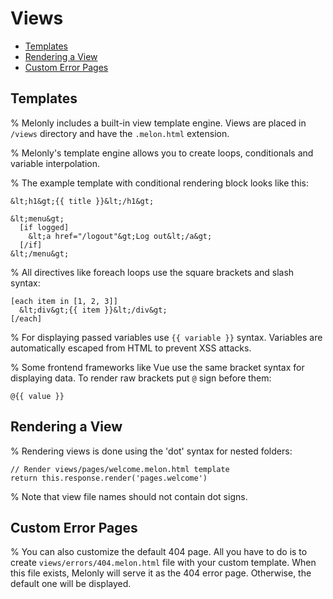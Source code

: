 <!-- omit in toc -->
# Views

- [Templates](#templates)
- [Rendering a View](#rendering-a-view)
- [Custom Error Pages](#custom-error-pages)

## Templates

% Melonly includes a built-in view template engine. Views are placed in `/views` directory and have the `.melon.html` extension.

% Melonly's template engine allows you to create loops, conditionals and variable interpolation.

% The example template with conditional rendering block looks like this:

```
&lt;h1&gt;{{ title }}&lt;/h1&gt;

&lt;menu&gt;
  [if logged]
    &lt;a href="/logout"&gt;Log out&lt;/a&gt;
  [/if]
&lt;/menu&gt;
```

% All directives like foreach loops use the square brackets and slash syntax:

```
[each item in [1, 2, 3]]
  &lt;div&gt;{{ item }}&lt;/div&gt;
[/each]
```

% For displaying passed variables use `{{ variable }}` syntax. Variables are automatically escaped from HTML to prevent XSS attacks.

% Some frontend frameworks like Vue use the same bracket syntax for displaying data. To render raw brackets put `@` sign before them:

```
@{{ value }}
```

## Rendering a View

% Rendering views is done using the 'dot' syntax for nested folders:

```
// Render views/pages/welcome.melon.html template
return this.response.render('pages.welcome')
```

% Note that view file names should not contain dot signs.

## Custom Error Pages

% You can also customize the default 404 page. All you have to do is to create `views/errors/404.melon.html` file with your custom template. When this file exists, Melonly will serve it as the 404 error page. Otherwise, the default one will be displayed.
